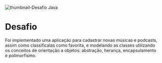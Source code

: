 ![thumbnail-Desafio Java](https://user-images.githubusercontent.com/66698429/225426397-327dc314-7e00-4ed7-8875-e68d0317e995.png)


# Desafio

Foi implementado uma aplicação para cadastrar novas músicas e podcasts, assim como classificalas como favorita, e modelando as classes utilizando os conceitos de orientação a objetos: abstração, herança, encapsulamento e polimorfismo.







